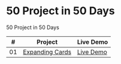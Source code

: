 # 50 Project in 50 Days

50 Project in 50 Days

|  #  | Project                                        | Live Demo                                                                      |
| :-: | ---------------------------------------------- | ------------------------------------------------------------------------------ |
| 01  | [Expanding Cards](./expanding-cards/README.md) | [Live Demo](https://josephgattuso.github.io/50-projects/expanding-cards/index) |
